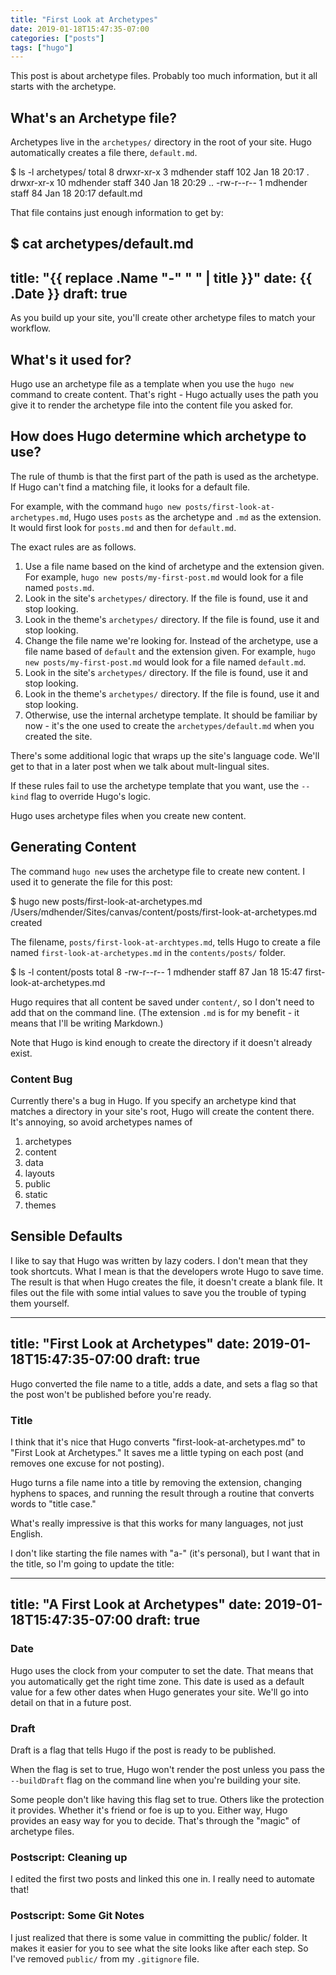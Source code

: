 ```yaml
---
title: "First Look at Archetypes"
date: 2019-01-18T15:47:35-07:00
categories: ["posts"]
tags: ["hugo"]
---
```


This post is about archetype files.
Probably too much information, but it all starts with the archetype.
<!--more-->

## What's an Archetype file?

Archetypes live in the `archetypes/` directory in the root of your site.
Hugo automatically creates a file there, `default.md`.

  $ ls -l archetypes/
  total 8
  drwxr-xr-x   3 mdhender  staff  102 Jan 18 20:17 .
  drwxr-xr-x  10 mdhender  staff  340 Jan 18 20:29 ..
  -rw-r--r--   1 mdhender  staff   84 Jan 18 20:17 default.md

That file contains just enough information to get by:

  $ cat archetypes/default.md 
  ---
  title: "{{ replace .Name "-" " " | title }}"
  date: {{ .Date }}
  draft: true
  ---

As you build up your site, you'll create other archetype files to match your workflow.

## What's it used for?

Hugo use an archetype file as a template when you use the `hugo new` command to create content.
That's right - Hugo actually uses the path you give it to render the archetype file into the content file you asked for.

## How does Hugo determine which archetype to use?

The rule of thumb is that the first part of the path is used as the archetype.
If Hugo can't find a matching file, it looks for a default file.

For example, with the command `hugo new posts/first-look-at-archetypes.md`, Hugo uses `posts` as the archetype and `.md` as the extension.
It would first look for `posts.md` and then for `default.md`.

The exact rules are as follows.

1. Use a file name based on the kind of archetype and the extension given.
For example, `hugo new posts/my-first-post.md` would look for a file named `posts.md`.
1. Look in the site's `archetypes/` directory.
If the file is found, use it and stop looking.
1. Look in the theme's `archetypes/` directory.
If the file is found, use it and stop looking.
1. Change the file name we're looking for.
Instead of the archetype, use a file name based of `default` and the extension given.
For example, `hugo new posts/my-first-post.md` would look for a file named `default.md`.
1. Look in the site's `archetypes/` directory.
If the file is found, use it and stop looking.
1. Look in the theme's `archetypes/` directory.
If the file is found, use it and stop looking.
1. Otherwise, use the internal archetype template.
It should be familiar by now - it's the one used to create the `archetypes/default.md` when you created the site.

There's some additional logic that wraps up the site's language code.
We'll get to that in a later post when we talk about mult-lingual sites.

If these rules fail to use the archetype template that you want, use the `--kind` flag to override Hugo's logic.

Hugo uses archetype files when you create new content.

## Generating Content

The command `hugo new` uses the archetype file to create new content.
I used it to generate the file for this post:

  $ hugo new posts/first-look-at-archetypes.md
  /Users/mdhender/Sites/canvas/content/posts/first-look-at-archetypes.md created

The filename, `posts/first-look-at-archtypes.md`, tells Hugo to create a file named `first-look-at-archetypes.md` in the `contents/posts/` folder.

  $ ls -l content/posts
  total 8
  -rw-r--r--  1 mdhender  staff   87 Jan 18 15:47 first-look-at-archetypes.md

Hugo requires that all content be saved under `content/`, so I don't need to add that on the command line.
(The extension `.md` is for my benefit - it means that I'll be writing Markdown.)

Note that Hugo is kind enough to create the directory if it doesn't already exist.

### Content Bug

Currently there's a bug in Hugo.
If you specify an archetype kind that matches a directory in your site's root, Hugo will create the content there.
It's annoying, so avoid archetypes names of

1. archetypes
1. content
1. data
1. layouts
1. public
1. static
1. themes

## Sensible Defaults

I like to say that Hugo was written by lazy coders.
I don't mean that they took shortcuts.
What I mean is that the developers wrote Hugo to save time.
The result is that when Hugo creates the file, it doesn't create a blank file.
It files out the file with some intial values to save you the trouble of typing them yourself.

  ---
  title: "First Look at Archetypes"
  date: 2019-01-18T15:47:35-07:00
  draft: true
  ---

Hugo converted the file name to a title, adds a date, and sets a flag so that the post won't be published before you're ready.

### Title

I think that it's nice that Hugo converts "first-look-at-archetypes.md" to "First Look at Archetypes."
It saves me a little typing on each post (and removes one excuse for not posting).

Hugo turns a file name into a title by removing the extension, changing hyphens to spaces, and running the result through a routine that converts words to "title case."

What's really impressive is that this works for many languages, not just English.

I don't like starting the file names with "a-" (it's personal), but I want that in the title, so I'm going to update the title:

  ---
  title: "A First Look at Archetypes"
  date: 2019-01-18T15:47:35-07:00
  draft: true
  ---

### Date

Hugo uses the clock from your computer to set the date.
That means that you automatically get the right time zone.
This date is used as a default value for a few other dates when Hugo generates your site.
We'll go into detail on that in a future post.

### Draft

Draft is a flag that tells Hugo if the post is ready to be published.

When the flag is set to true, Hugo won't render the post unless you pass the `--buildDraft` flag on the command line when you're building your site.

Some people don't like having this flag set to true.
Others like the protection it provides.
Whether it's friend or foe is up to you.
Either way, Hugo provides an easy way for you to decide.
That's through the "magic" of archetype files.

### Postscript: Cleaning up

I edited the first two posts and linked this one in.
I really need to automate that!

### Postscript: Some Git Notes
I just realized that there is some value in committing the public/ folder.
It makes it easier for you to see what the site looks like after each step.
So I've removed `public/` from my `.gitignore` file.

